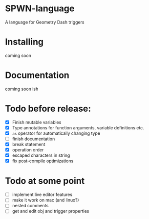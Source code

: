 # SPWN-language

A language for Geometry Dash triggers

# Installing

coming soon

# Documentation

coming soon ish

# Todo before release:

- [x] Finish mutable variables
- [x] Type annotations for function arguments, variable definitions etc.
- [x] `as` operator for automatically changing type
- [ ] finish documentation
- [x] break statement
- [x] operation order
- [x] escaped characters in string
- [x] fix post-compile optimizations

# Todo at some point

- [ ] implement live editor features
- [ ] make it work on mac (and linux?)
- [ ] nested comments
- [ ] get and edit obj and trigger properties
